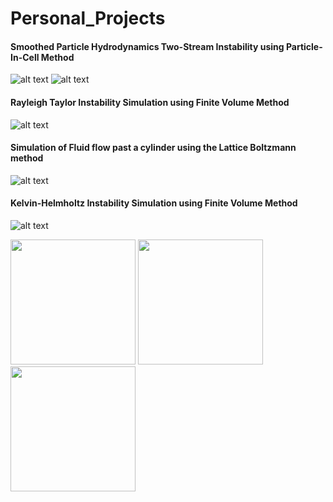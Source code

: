 # Personal_Projects
#### Smoothed Particle Hydrodynamics                                                       Two-Stream Instability using Particle-In-Cell Method
![alt text](https://miro.medium.com/max/320/1*d0RAp8KRyWMwc8A33SS0yw.gif)  ![alt text](https://github.com/piyuSH1501/Personal_Projects/blob/main/TLI.gif)


#### Rayleigh Taylor Instability Simulation using Finite Volume Method
![alt text](https://miro.medium.com/max/300/1*zPAyZlHYo6EKTVInWArozQ.gif)

#### Simulation of Fluid flow past a cylinder using the Lattice Boltzmann method
![alt text](https://miro.medium.com/max/600/1*wqcb10sKNKP_B_ihsfS8Tw.gif)

#### Kelvin-Helmholtz Instability Simulation using Finite Volume Method
![alt text](https://miro.medium.com/max/600/1*uBfucTc3EbDSJZsDwPIVNA.gif)

<p float="left">
  <img src="https://miro.medium.com/max/600/1*uBfucTc3EbDSJZsDwPIVNA.gif" width="200" />
  <img src="https://miro.medium.com/max/600/1*uBfucTc3EbDSJZsDwPIVNA.gif" width="200" /> 
  <img src="https://miro.medium.com/max/600/1*uBfucTc3EbDSJZsDwPIVNA.gif" width="200" />
</n>



